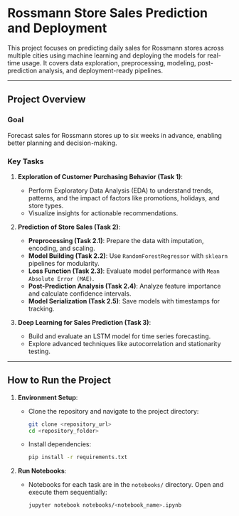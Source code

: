 # Rossmann Store Sales Prediction and Deployment

This project focuses on predicting daily sales for Rossmann stores across multiple cities using machine learning and deploying the models for real-time usage. It covers data exploration, preprocessing, modeling, post-prediction analysis, and deployment-ready pipelines.

---

## **Project Overview**

### **Goal**
Forecast sales for Rossmann stores up to six weeks in advance, enabling better planning and decision-making.

### **Key Tasks**
1. **Exploration of Customer Purchasing Behavior (Task 1)**:
   - Perform Exploratory Data Analysis (EDA) to understand trends, patterns, and the impact of factors like promotions, holidays, and store types.
   - Visualize insights for actionable recommendations.

2. **Prediction of Store Sales (Task 2)**:
   - **Preprocessing (Task 2.1)**: Prepare the data with imputation, encoding, and scaling.
   - **Model Building (Task 2.2)**: Use `RandomForestRegressor` with `sklearn` pipelines for modularity.
   - **Loss Function (Task 2.3)**: Evaluate model performance with `Mean Absolute Error (MAE)`.
   - **Post-Prediction Analysis (Task 2.4)**: Analyze feature importance and calculate confidence intervals.
   - **Model Serialization (Task 2.5)**: Save models with timestamps for tracking.

3. **Deep Learning for Sales Prediction (Task 3)**:
   - Build and evaluate an LSTM model for time series forecasting.
   - Explore advanced techniques like autocorrelation and stationarity testing.


---

## **How to Run the Project**

1. **Environment Setup**:
   - Clone the repository and navigate to the project directory:
     ```bash
     git clone <repository_url>
     cd <repository_folder>
     ```
   - Install dependencies:
     ```bash
     pip install -r requirements.txt
     ```

2. **Run Notebooks**:
   - Notebooks for each task are in the `notebooks/` directory. Open and execute them sequentially:
     ```bash
     jupyter notebook notebooks/<notebook_name>.ipynb
     ```